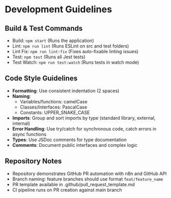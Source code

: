 # Development Guidelines

## Build & Test Commands
- Build: `npm start` (Runs the application)
- Lint: `npm run lint` (Runs ESLint on src and test folders)
- Lint Fix: `npm run lint:fix` (Fixes auto-fixable linting issues)
- Test: `npm test` (Runs all Jest tests)
- Test Watch: `npm run test:watch` (Runs tests in watch mode)

## Code Style Guidelines
- **Formatting**: Use consistent indentation (2 spaces)
- **Naming**: 
  - Variables/functions: camelCase
  - Classes/Interfaces: PascalCase
  - Constants: UPPER_SNAKE_CASE
- **Imports**: Group and sort imports by type (standard library, external, internal)
- **Error Handling**: Use try/catch for synchronous code, catch errors in async functions
- **Types**: Use JSDoc comments for type documentation
- **Comments**: Document public interfaces and complex logic

## Repository Notes
- Repository demonstrates GitHub PR automation with n8n and GitHub API
- Branch naming: feature branches should use format `feat/feature_name`
- PR template available in .github/pull_request_template.md
- CI pipeline runs on PR creation against main branch